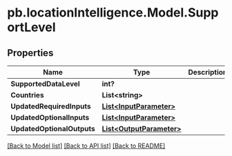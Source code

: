 # pb.locationIntelligence.Model.SupportLevel
## Properties

Name | Type | Description | Notes
------------ | ------------- | ------------- | -------------
**SupportedDataLevel** | **int?** |  | [optional] 
**Countries** | **List&lt;string&gt;** |  | [optional] 
**UpdatedRequiredInputs** | [**List&lt;InputParameter&gt;**](InputParameter.md) |  | [optional] 
**UpdatedOptionalInputs** | [**List&lt;InputParameter&gt;**](InputParameter.md) |  | [optional] 
**UpdatedOptionalOutputs** | [**List&lt;OutputParameter&gt;**](OutputParameter.md) |  | [optional] 

[[Back to Model list]](../README.md#documentation-for-models) [[Back to API list]](../README.md#documentation-for-api-endpoints) [[Back to README]](../README.md)

